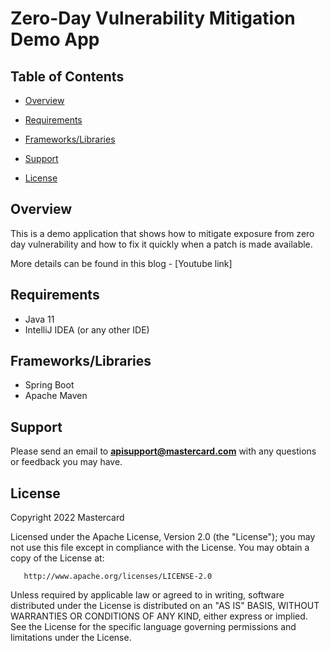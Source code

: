 # Zero-Day Vulnerability Mitigation Demo App

 

## Table of Contents
- [Overview](#overview)
- [Requirements](#requirements)
- [Frameworks/Libraries](#frameworks)
 
- [Support](#support)
- [License](#license)

## Overview  <a name="overview"></a>

This is a demo application that shows how to mitigate exposure from zero day vulnerability and how to fix it quickly when a patch is made available. 

More details can be found in this blog - [Youtube link]

## Requirements  <a name="requirements"></a>

- Java 11
- IntelliJ IDEA (or any other IDE)

## Frameworks/Libraries <a name="frameworks"></a>
- Spring Boot
- Apache Maven

 
 
## Support <a name="support"></a>
Please send an email to **apisupport@mastercard.com** with any questions or feedback you may have.


## License <a name="license"></a>
<p>Copyright 2022 Mastercard</p>
<p>Licensed under the Apache License, Version 2.0 (the "License"); you may not use this file except in compliance with
the License. You may obtain a copy of the License at:</p>
<pre><code>   http://www.apache.org/licenses/LICENSE-2.0
</code></pre>
<p>Unless required by applicable law or agreed to in writing, software distributed under the License is distributed on
an "AS IS" BASIS, WITHOUT WARRANTIES OR CONDITIONS OF ANY KIND, either express or implied. See the License for the
specific language governing permissions and limitations under the License.</p>

